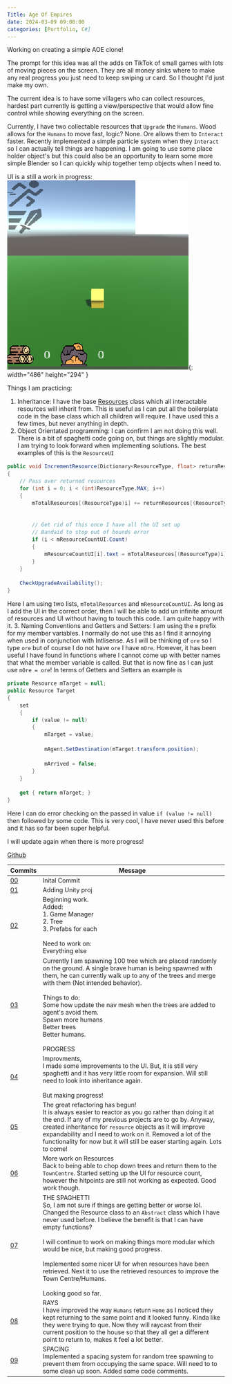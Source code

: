 ```yaml
---
Title: Age Of Empires
date: 2024-03-09 09:00:00
categories: [Portfolio, C#]
---
```

Working on creating a simple AOE clone!

The prompt for this idea was all the adds on TikTok of small games with lots of moving pieces on the screen. They are all money sinks where to make any real progress you just need to keep swiping ur card. So I thought I'd just make my own.

The current idea is to have some villagers who can collect resources, hardest part currently is getting a view/perspective that would allow fine control while showing everything on the screen.

Currently, I have two collectable resources that `Upgrade` the `Humans`. Wood allows for the `Humans` to move fast, logic? None. Ore allows them to `Interact` faster. Recently implemented a simple particle system when they `Interact` so I can actually tell things are happening. I am going to use some place holder object's but this could also be an opportunity to learn some more simple Blender so I can quickly whip together temp objects when I need to.

UI is a still a work in progress: <br>
![AOE UI](/assets/img/AoeUI.png){: width="486" height="294" }

Things I am practicing:
1. Inheritance: I have the base [Resources](https://github.com/ConnorY97/AOE/blob/main/Assets/Scripts/Resource.cs) class which all interactable resources will inherit from. This is useful as I can put all the boilerplate code in the base class which all children will require. I have used this a few times, but never anything in depth.
2. Object Orientated programming: I can confirm I am not doing this well. There is a bit of spaghetti code going on, but things are slightly modular. I am trying to look forward when implementing solutions. The best examples of this is the `ResourceUI` 
```c#
public void IncrementResource(Dictionary<ResourceType, float> returnResources)
{
    // Pass over returned resources
    for (int i = 0; i < (int)ResourceType.MAX; i++)
    {
        mTotalResources[(ResourceType)i] += returnResources[(ResourceType)i];


        // Get rid of this once I have all the UI set up
        // Bandaid to stop out of bounds error
        if (i < mResourceCountUI.Count)
        {
            mResourceCountUI[i].text = mTotalResources[(ResourceType)i].ToString();
        }
    }

    CheckUpgradeAvailability();
}
```
Here I am using two lists, `mTotalResources` and `mResourceCountUI`. As long as I add the UI in the correct order, then I will be able to add un infinite amount of resources and UI without having to touch this code. I am quite happy with it.
3. Naming Conventions and Getters and Setters: I am using the `m` prefix for my member variables. I normally do not use this as I find it annoying when used in conjunction with Intlisense. As I will be thinking of `ore` so I type `ore` but of course I do not have `ore` I have `mOre`. However, it has been useful I have found in functions where I cannot come up with better names that what the member variable is called. But that is now fine as I can just use `mOre = ore`! In terms of Getters and Setters an example is
```c#
private Resource mTarget = null;
public Resource Target
{
    set
    {
        if (value != null)
        {
            mTarget = value;

            mAgent.SetDestination(mTarget.transform.position);

            mArrived = false;
        }
    }

    get { return mTarget; }
}
```
Here I can do error checking on the passed in value `if (value != null)` then followed by some code. This is very cool, I have never used this before and it has so far been super helpful.

I will update again when there is more progress!

[Github](https://github.com/ConnorY97/AOE)

|Commits|Message|
|-------|-------|
|[00](https://github.com/ConnorY97/AOE/commit/d5e7404325de290590a17934b66e8617b1a2cf30)|Inital Commit|
|[01](https://github.com/ConnorY97/AOE/commit/75c3b03cd29364728890e9a0afb30cbb54d56df7)|Adding Unity proj|
|[02](https://github.com/ConnorY97/AOE/commit/83dc69537b632e8805cda318b444c85e9f75e4fd)|Beginning work.<br>Added:<br>1. Game Manager<br>2. Tree<br>3. Prefabs for each<br><br>Need to work on:<br>Everything else|
|[03](https://github.com/ConnorY97/AOE/commit/e7b5bdd7b340bf380d37f13561c55da2544b0908)|Currently I am spawning 100 tree which are placed randomly on the ground. A single brave human is being spawned with them, he can currently walk up to any of the trees and merge with them (Not intended behavior).<br><br>Things to do:<br>Some how update the nav mesh when the trees are added to agent's avoid them.<br>Spawn more humans<br>Better trees<br>Better humans.<br><br>PROGRESS|
|[04](https://github.com/ConnorY97/AOE/commit/bf1a0cdc55928be8fb222a6a081f4e7f0d48e8b1)|Improvments,<br>I made some improvements to the UI. But, it is still very spaghetti and it has very little room for expansion. Will still need to look into inheritance again.<br><br>But making progress!|
|[05](https://github.com/ConnorY97/AOE/commit/627eff4c02ba05fc613f4303358ec4a75d312475)|The great refactoring has begun!<br>It is always easier to reactor as you go rather than doing it at the end. If any of my previous projects are to go by. Anyway, created inheritance for `resource` objects as it will improve expandability and I need to work on it. Removed a lot of the functionality for now but it will still be easer starting again. Lots to come!|
|[06](https://github.com/ConnorY97/AOE/commit/2bf0b28c571504eeec29c6652fc2114e107592750)|More work on Resources<br>Back to being able to chop down trees and return them to the `TownCentre`. Started setting up the UI for resource count, however the hitpoints are still not working as expected. Good work though.|
|[07](https://github.com/ConnorY97/AOE/commit/d894bf5fe070831a8fdffa1c94b8c808424c4989)|THE SPAGHETTI<br>So, I am not sure if things are getting better or worse lol.<br>Changed the Resource class to an `Abstract` class which I have never used before. I believe the benefit is that I can have empty functions?<br><br>I will continue to work on making things more modular which would be nice, but making good progress.<br><br>Implemented some nicer UI for when resources have been retrieved. Next it to use the retrieved resources to improve the Town Centre/Humans.<br><br>Looking good so far.|
|[08](https://github.com/ConnorY97/AOE/commit/c9fe87db4beddac0cf70a42d66106227723a5678)|RAYS<br>I have improved the way `Humans` return `Home` as I noticed they kept returning to the same point and it looked funny. Kinda like they were trying to que. Now they will raycast from their current position to the house so that they all get a different point to return to, makes it feel a lot better.|
|[09](https://github.com/ConnorY97/AOE/commit/810e053be9dbf61b4eb64e441093858de8945b7a)|SPACING<br>Implemented a spacing system for random tree spawning to prevent them from occupying the same space. Will need to to some clean up soon. Added some code comments.|